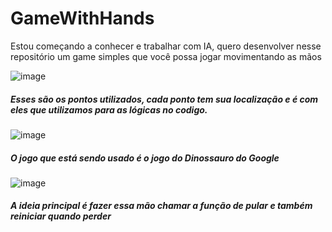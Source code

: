 # GameWithHands
Estou começando a conhecer e trabalhar com IA, quero desenvolver nesse repositório um game simples que você possa jogar movimentando as mãos

![image](https://user-images.githubusercontent.com/93723573/233407253-c8100f7e-b2e0-41a5-b8d1-d346bb45a253.png)
##### Esses são os pontos utilizados, cada ponto tem sua localização e é com eles que utilizamos para as lógicas no codigo.

![image](https://user-images.githubusercontent.com/93723573/233449373-1f9c032d-d32b-431a-9d73-f6a7fe752c32.png)
##### O jogo que está sendo usado é o jogo do Dinossauro do Google

![image](https://user-images.githubusercontent.com/93723573/233450806-7995bbfc-f9e7-411d-b727-0e11abe13330.png)
##### A ideia principal é fazer essa mão chamar a função de pular e também reiniciar quando perder
